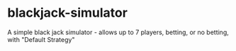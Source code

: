 # blackjack-simulator
A simple black jack simulator - allows up to 7 players, betting, or no betting, with "Default Strategy"
